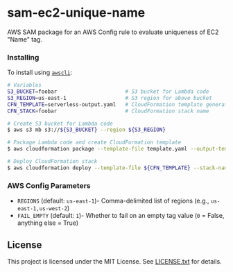 # sam-ec2-unique-name

AWS SAM package for an AWS Config rule to evaluate uniqueness of EC2 "Name" tag.

### Installing

To install using [`awscli`](http://docs.aws.amazon.com/cli/latest/userguide/installing.html):

```bash
# Variables
S3_BUCKET=foobar                      # S3 bucket for Lambda code
S3_REGION=us-east-1                   # S3 region for above bucket
CFN_TEMPLATE=serverless-output.yaml   # CloudFormation template generated
CFN_STACK=foobar                      # CloudFormation stack name

# Create S3 bucket for Lambda code
$ aws s3 mb s3://${S3_BUCKET} --region ${S3_REGION}

# Package Lambda code and create CloudFormation template
$ aws cloudformation package --template-file template.yaml --output-template-file ${CFN_TEMPLATE} --s3-bucket ${S3_BUCKET}

# Deploy CloudFormation stack
$ aws cloudformation deploy --template-file ${CFN_TEMPLATE} --stack-name ${S3_BUCKET} --capabilities CAPABILITY_IAM

```

### AWS Config Parameters

* `REGIONS` (default: `us-east-1`)- Comma-delimited list of regions (e.g., `us-east-1,us-west-2`)
* `FAIL_EMPTY` (default: `1`)- Whether to fail on an empty tag value (`0` = False, anything else = True)

## License

This project is licensed under the MIT License. See [LICENSE.txt](LICENSE.txt) for details.
